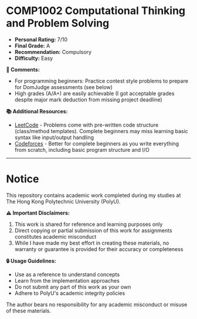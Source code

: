 # COMP1002 Computational Thinking and Problem Solving

- **Personal Rating:** 7/10
- **Final Grade:** A
- **Recommendation:** Compulsory
- **Difficulty:** Easy

**💭 Comments:**
- For programming beginners: Practice contest style problems to prepare for DomJudge assessments (see below)
- High grades (A/A+) are easily achievable (I got acceptable grades despite major mark deduction from missing project deadline)

**📚 Additional Resources:**
- [LeetCode](https://leetcode.com) - Problems come with pre-written code structure (class/method templates). Complete beginners may miss learning basic syntax like input/output handling
- [Codeforces](https://codeforces.com/) - Better for complete beginners as you write everything from scratch, including basic program structure and I/O

---

# Notice

This repository contains academic work completed during my studies at The Hong Kong Polytechnic University (PolyU). 

**⚠️ Important Disclaimers:**
1. This work is shared for reference and learning purposes only
2. Direct copying or partial submission of this work for assignments constitutes academic misconduct
3. While I have made my best effort in creating these materials, no warranty or guarantee is provided for their accuracy or completeness

**🔒 Usage Guidelines:**
- Use as a reference to understand concepts
- Learn from the implementation approaches
- Do not submit any part of this work as your own
- Adhere to PolyU's academic integrity policies

The author bears no responsibility for any academic misconduct or misuse of these materials.

